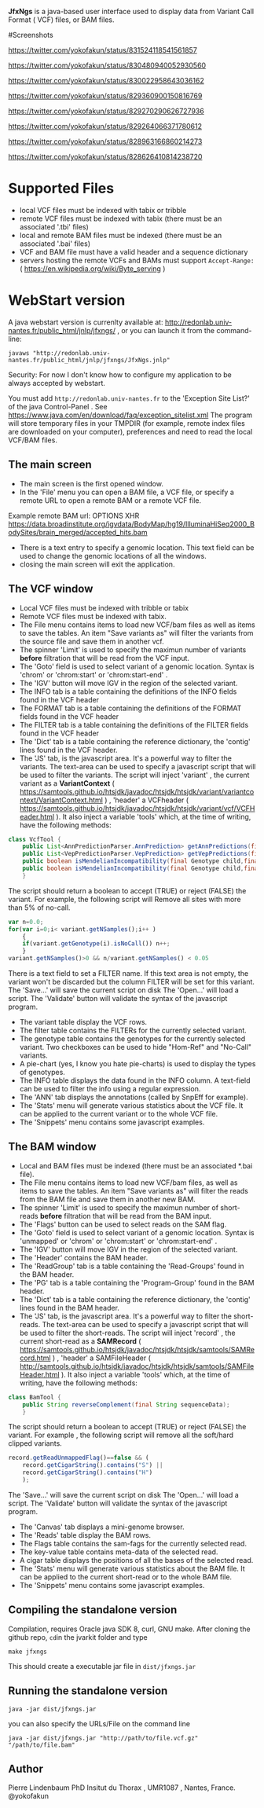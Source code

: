 **JfxNgs** is a java-based user interface used to display data from Variant Call Format ( VCF) files, or BAM files.

#Screenshots

https://twitter.com/yokofakun/status/831524118541561857

https://twitter.com/yokofakun/status/830480940052930560

https://twitter.com/yokofakun/status/830022958643036162

https://twitter.com/yokofakun/status/829360900150816769

https://twitter.com/yokofakun/status/829270290626727936

https://twitter.com/yokofakun/status/829264066371780612

https://twitter.com/yokofakun/status/828963166860214273

https://twitter.com/yokofakun/status/828626410814238720

# Supported Files

* local VCF files must be indexed with tabix or tribble
* remote VCF files must be indexed with tabix (there must be an associated '.tbi' files)
* local and remote BAM files must be indexed (there must be an associated '.bai' files)
* VCF and BAM file must have a valid header and a sequence dictionary
* servers hosting the remote VCFs and BAMs must support `Accept-Range:` ( https://en.wikipedia.org/wiki/Byte_serving )

# WebStart version

A java webstart version is currenlty available at: http://redonlab.univ-nantes.fr/public_html/jnlp/jfxngs/ , or you can launch it from the command-line:

```
javaws "http://redonlab.univ-nantes.fr/public_html/jnlp/jfxngs/JfxNgs.jnlp"
```

Security: For now I don't know how to configure my application to be always accepted by webstart.

You must add `http://redonlab.univ-nantes.fr` to the 'Exception Site List?' of the java Control-Panel . See https://www.java.com/en/download/faq/exception_sitelist.xml
The program will store temporary files in your TMPDIR (for example, remote index files are downloaded on your computer), preferences and need to read the local VCF/BAM files.


## The main screen

* The main screen is the first opened window.
* In the 'File' menu you can open a BAM file, a VCF file, or specify a remote URL to open a remote BAM or a remote VCF file.

Example remote BAM url: OPTIONS XHR https://data.broadinstitute.org/igvdata/BodyMap/hg19/IlluminaHiSeq2000_BodySites/brain_merged/accepted_hits.bam

* There is a text entry to specify a genomic location. This text field can be used to change the genomic locations of all the windows.
* closing the main screen will exit the application.

## The VCF window

* Local VCF files must be indexed with tribble or tabix
* Remote VCF files must be indexed with tabix.
* The File menu contains items to load new VCF/bam files as well as items to save the tables. An item "Save variants as" will filter the variants from the source file and save them in another vcf.
* The spinner 'Limit' is used to specify the maximun number of variants **before** filtration that will be read from the VCF input.
* The 'Goto' field is used to select variant of a genomic location. Syntax is 'chrom' or 'chrom:start' or 'chrom:start-end' .
* The 'IGV' button will move IGV in the region of the selected variant.
* The INFO tab is a table containing the definitions of the INFO fields found in the VCF header
* The FORMAT tab is a table containing the definitions of the FORMAT fields found in the VCF header
* The FILTER tab is a table containing the definitions of the FILTER fields found in the VCF header
* The 'Dict' tab is a table containing the reference dictionary, the 'contig' lines found in the VCF header.
* The 'JS' tab, is the javascript area. It's a powerful way to filter the variants. The text-area can be used to specify a javascript script that will be used to filter the variants. The script will inject 'variant' , the current variant as a  **VariantContext** ( https://samtools.github.io/htsjdk/javadoc/htsjdk/htsjdk/variant/variantcontext/VariantContext.html ) , 'header' a  VCFheader ( https://samtools.github.io/htsjdk/javadoc/htsjdk/htsjdk/variant/vcf/VCFHeader.html ). It also inject a variable 'tools' which, at the time of writing, have the following methods:

```java
class VcfTool {
	public List<AnnPredictionParser.AnnPrediction> getAnnPredictions(final VariantContext ctx);
	public List<VepPredictionParser.VepPrediction> getVepPredictions(final VariantContext ctx);
	public boolean isMendelianIncompatibility(final Genotype child,final Genotype parent);
	public boolean isMendelianIncompatibility(final Genotype child,final Genotype father,final Genotype mother);
	}
```

The script should return a boolean to accept (TRUE) or reject (FALSE) the variant. For example, the following script will Remove all sites with more than 5% of no-call.

```javascript
var n=0.0;
for(var i=0;i< variant.getNSamples();i++ )
	{
	if(variant.getGenotype(i).isNoCall()) n++;
	}
variant.getNSamples()>0 && n/variant.getNSamples() < 0.05
```

There is a text field to set a FILTER name. If this text area is not empty, the variant won't be discarded but the column FILTER will be set for this variant.
The 'Save...' will save the current script on disk
The 'Open...' will load a script.
The 'Validate' button will validate the syntax of the javascript program.

* The variant table display the VCF rows.
* The filter table contains the FILTERs for the currently selected variant.
* The genotype table contains the genotypes for the currently selected variant. Two checkboxes can be used to hide "Hom-Ref" and "No-Call" variants.
* A pie-chart (yes, I know you hate pie-charts) is used to display the types of genotypes.
* The INFO table displays the data found in the INFO column. A text-field can be used to filter the info using a regular expression.
* The 'ANN' tab displays the annotations (called by SnpEff for example).
* The 'Stats' menu will generate various statistics about the VCF file. It can be applied to the current variant or to the whole VCF file.
* The 'Snippets' menu contains some javascript examples.

## The BAM window

* Local and BAM files must be indexed (there must be an associated *.bai file).
* The File menu contains items to load new VCF/bam files, as well as items to save the tables. An item "Save variants as" will filter the reads from the BAM file and save them in another new BAM.
* The spinner 'Limit' is used to specify the maximun number of short-reads **before** filtration that will be read from the BAM input.
* The 'Flags' button can be used to select reads on the SAM flag.
* The 'Goto' field is used to select variant of a genomic location. Syntax is 'unmapped' or 'chrom' or 'chrom:start' or 'chrom:start-end' .
* The 'IGV' button will move IGV in the region of the selected variant.
* The 'Header' contains the BAM header.
* The 'ReadGroup' tab is a table containing the 'Read-Groups' found in the BAM header.
* The 'PG' tab is a table containing the 'Program-Group' found in the BAM header.
* The 'Dict' tab is a table containing the reference dictionary, the 'contig' lines found in the BAM header.
* The 'JS' tab, is the javascript area. It's a powerful way to filter the short-reads.
The text-area can be used to specify a javascript script that will be used to filter the short-reads.
The script will inject 'record' , the current short-read as a  **SAMRecord** ( https://samtools.github.io/htsjdk/javadoc/htsjdk/htsjdk/samtools/SAMRecord.html ) , 'header' a  SAMFileHeader ( http://samtools.github.io/htsjdk/javadoc/htsjdk/htsjdk/samtools/SAMFileHeader.html ). It also inject a variable 'tools' which, at the time of writing, have the following methods:

```java
class BamTool {
	public String reverseComplement(final String sequenceData);
	}
```

The script should return a boolean to accept (TRUE) or reject (FALSE) the variant. For example , the following script will remove all the soft/hard clipped variants.

```javascript
record.getReadUnmappedFlag()==false && (
	record.getCigarString().contains("S") ||
	record.getCigarString().contains("H")
	);
```

The 'Save...' will save the current script on disk
The 'Open...' will load a script.
The 'Validate' button will validate the syntax of the javascript program.

* The 'Canvas' tab displays a mini-genome browser.
* The 'Reads' table display the BAM rows.
* The Flags table contains the sam-fags for the currently selected read.
* The key-value table contains meta-data of the selected read.
* A cigar table displays the positions of all the bases of the selected read.
* The 'Stats' menu will generate various statistics about the BAM file. It can be applied to the current short-read or to the whole BAM file.
* The 'Snippets' menu contains some javascript examples.

## Compiling the standalone version

Compilation, requires Oracle java SDK 8, curl, GNU make. After cloning the github repo, `cd`in the jvarkit folder and type

```
make jfxngs
```

This should create a executable jar file in `dist/jfxngs.jar`

## Running the standalone version

```
java -jar dist/jfxngs.jar

```

you can also specify the URLs/File on the command line


```
java -jar dist/jfxngs.jar "http://path/to/file.vcf.gz" "/path/to/file.bam"

```

## Author

Pierre Lindenbaum PhD Insitut du Thorax , UMR1087 , Nantes, France. @yokofakun
